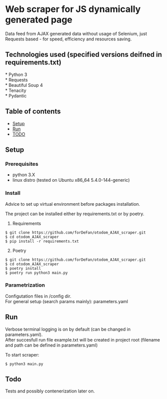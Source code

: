 <h1>Web scraper for JS dynamically generated page</h1>

Data feed from AJAX generated data without usage of Selenium, just Requests based - for speed, efficiency and resources saving.

<h2>Technologies used (specified versions deifned in requirements.txt)</h2>
* Python 3<br>
* Requests<br>
* Beautiful Soup 4<br>
* Tenacity<br>
* Pydantic<br>


## Table of contents

* [Setup](#setup)
* [Run](#run)
* [TODO](#todo)

## Setup

### Prerequisites

* python 3.X
* linux distro (tested on Ubuntu x86_64 5.4.0-144-generic)


### Install

Advice to set up virtual environment before packages installation.

The project can be installed either by requirements.txt or by poetry.

1. Requirements

```
$ git clone https://github.com/forDeFan/otodom_AJAX_scraper.git
$ cd otodom_AJAX_scraper
$ pip install -r requirements.txt
```

2. Poetry

```
$ git clone https://github.com/forDeFan/otodom_AJAX_scraper.git
$ cd otodom_AJAX_scraper
$ poetry install
$ poetry run python3 main.py
```

### Parametrization

Configutation files in /config dir.
<br>
For general setup (search params mainly): parameters.yaml<br>


## Run

Verbose terminal logging is on by default (can be changed in parameters.yaml).<br>
After succesfull run file example.txt will be created in project root (filename and path can be defined in parameters.yaml)

To start scraper:

```
$ python3 main.py
```

## Todo

Tests and possibly contenerization later on.